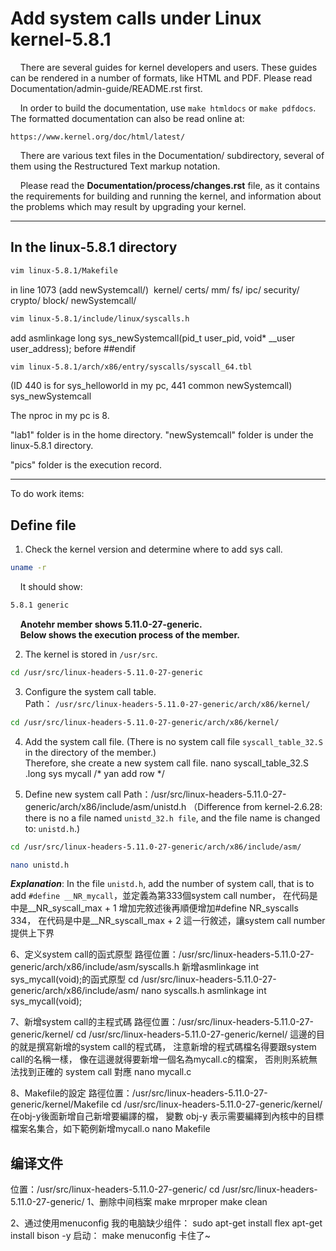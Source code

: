 Add system calls under Linux kernel-5.8.1
============

&nbsp;&nbsp;&nbsp;&nbsp;There are several guides for kernel developers and users. These guides can
be rendered in a number of formats, like HTML and PDF. Please read
Documentation/admin-guide/README.rst first.

&nbsp;&nbsp;&nbsp;&nbsp;In order to build the documentation, use ``make htmldocs`` or
``make pdfdocs``.  The formatted documentation can also be read online at:

    https://www.kernel.org/doc/html/latest/

&nbsp;&nbsp;&nbsp;&nbsp;There are various text files in the Documentation/ subdirectory,
several of them using the Restructured Text markup notation.

&nbsp;&nbsp;&nbsp;&nbsp;Please read the **Documentation/process/changes.rst** file, as it contains the
requirements for building and running the kernel, and information about
the problems which may result by upgrading your kernel.

-------------------------------------------------------------------
## In the linux-5.8.1 directory

```sh
vim linux-5.8.1/Makefile
```

in line 1073
(add newSystemcall/)&nbsp;
kernel/ certs/ mm/ fs/ ipc/ security/ crypto/ block/ newSystemcall/

```sh
vim linux-5.8.1/include/linux/syscalls.h
```

add 
asmlinkage long sys_newSystemcall(pid_t user_pid, void* __user user_address);
before ##endif

```sh
vim linux-5.8.1/arch/x86/entry/syscalls/syscall_64.tbl
```
(ID 440 is for sys_helloworld in my pc, 
441     common  newSystemcall)               sys_newSystemcall


The nproc in my pc is 8.


"lab1" folder is in the home directory.
"newSystemcall" folder is under the linux-5.8.1 directory.


"pics" folder is the execution record.

------------------------------------------------------------------
To do work items:

## Define file

1. Check the kernel version and determine where to add sys call.
```sh
uname -r
```
&nbsp;&nbsp;&nbsp;&nbsp;It should show:

```sh
5.8.1 generic
```

&nbsp;&nbsp;&nbsp;&nbsp;**Anotehr member shows 5.11.0-27-generic.**</br>
&nbsp;&nbsp;&nbsp;&nbsp;**Below shows the execution process of the member.**</br>

2. The kernel is stored in ```/usr/src```.

``` sh
cd /usr/src/linux-headers-5.11.0-27-generic
```

3. Configure the system call table.  
Path： ```/usr/src/linux-headers-5.11.0-27-generic/arch/x86/kernel/```  

```sh
cd /usr/src/linux-headers-5.11.0-27-generic/arch/x86/kernel/
```

4. Add the system call file.  (There is no system call file ```syscall_table_32.S``` in the directory of the member.)  
Therefore, she create a new system call file.
nano syscall_table_32.S
    .long sys mycall    /* yan add row */

5. Define new system call 
Path：/usr/src/linux-headers-5.11.0-27-generic/arch/x86/include/asm/unistd.h
（Difference from kernel-2.6.28:  there is no a file named ```unistd_32.h file```, and the file name is changed to: ```unistd.h```.)
```sh
cd /usr/src/linux-headers-5.11.0-27-generic/arch/x86/include/asm/
```
```sh
nano unistd.h
```

***Explanation***: In the file ```unistd.h```, add the number of system call, 
that is to add ```#define __NR_mycall```，並定義為第333個system call number，
    在代码是中是__NR_syscall_max + 1
增加完敘述後再順便增加#define NR_syscalls     334，
    在代码是中是__NR_syscall_max + 2
這一行敘述，讓system call number提供上下界


6、定义system call的函式原型
路徑位置：/usr/src/linux-headers-5.11.0-27-generic/arch/x86/include/asm/syscalls.h
新增asmlinkage int sys_mycall(void);的函式原型
cd /usr/src/linux-headers-5.11.0-27-generic/arch/x86/include/asm/
nano syscalls.h
    asmlinkage int sys_mycall(void);

7、新增system call的主程式碼
路徑位置：/usr/src/linux-headers-5.11.0-27-generic/kernel/
cd /usr/src/linux-headers-5.11.0-27-generic/kernel/
這邊的目的就是撰寫新增的system call的程式碼，
注意新增的程式碼檔名得要跟system call的名稱一樣，
像在這邊就得要新增一個名為mycall.c的檔案，
否則則系統無法找到正確的 system call 對應
nano mycall.c

8、Makefile的設定
路徑位置：/usr/src/linux-headers-5.11.0-27-generic/kernel/Makefile
cd /usr/src/linux-headers-5.11.0-27-generic/kernel/
在obj-y後面新增自己新增要編譯的檔， 變數 obj-y 表示需要編繹到內核中的目標檔案名集合，如下範例新增mycall.o
nano Makefile
    
## 编译文件
位置：/usr/src/linux-headers-5.11.0-27-generic/
cd /usr/src/linux-headers-5.11.0-27-generic/
1、删除中间档案
make mrproper
make clean

2、通过使用menuconfig
我的电脑缺少组件：
sudo apt-get install flex
apt-get install bison -y
启动： make menuconfig
卡住了~
